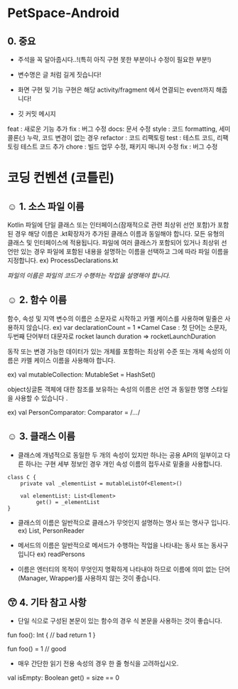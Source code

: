 # PetSpace-Android

## 0. 중요
+ 주석을 꼭 달아줍시다..!(특히 아직 구현 못한 부분이나 수정이 필요한 부분!)

+ 변수명은 글 처럼 길게 짓습니다!

+ 화면 구현 및 기능 구현은 해당 activity/fragment 에서 연결되는 event까지 해줍니다!

+ 깃 커밋 메시지

feat : 새로운 기능 추가
fix : 버그 수정
docs: 문서 수정
style : 코드 formatting, 세미콜론(;) 누락, 코드 변경이 없는 경우
refactor : 코드 리팩토링
test : 테스트 코드, 리팩토링 테스트 코드 추가
chore : 빌드 업무 수정, 패키지 매니저 수정
fix : 버그 수정

# 코딩 컨벤션 (코틀린)

## ☺ 1. 소스 파일 이름

Kotlin 파일에 단일 클래스 또는 인터페이스(잠재적으로 관련 최상위 선언 포함)가 포함된 경우 해당 이름은 .kt확장자가 추가된 클래스 이름과 동일해야 합니다. 모든 유형의 클래스 및 인터페이스에 적용됩니다. 파일에 여러 클래스가 포함되어 있거나 최상위 선언만 있는 경우 파일에 포함된 내용을 설명하는 이름을 선택하고 그에 따라 파일 이름을 지정합니다.
ex) ProcessDeclarations.kt

*파일의 이름은 파일의 코드가 수행하는 작업을 설명해야 합니다.*

## ☺ 2. 함수 이름

함수, 속성 및 지역 변수의 이름은 소문자로 시작하고 카멜 케이스를 사용하며 밑줄은 사용하지 않습니다.
ex) var declarationCount = 1
*Camel Case : 첫 단어는 소문자, 두번째 단어부터 대문자로
rocket launch duration => rocketLaunchDuration

동작 또는 변경 가능한 데이터가 있는 개체를 포함하는 최상위 수준 또는 개체 속성의 이름은 카멜 케이스 이름을 사용해야 합니다.

ex) val mutableCollection: MutableSet<String> = HashSet()

object싱글톤 객체에 대한 참조를 보유하는 속성의 이름은 선언 과 동일한 명명 스타일을 사용할 수 있습니다 .

ex) val PersonComparator: Comparator<Person> = /*...*/

## ☺ 3. 클래스 이름

- 클래스에 개념적으로 동일한 두 개의 속성이 있지만 하나는 공용 API의 일부이고 다른 하나는 구현 세부 정보인 경우 개인 속성 이름의 접두사로 밑줄을 사용합니다.

```
class C {
    private val _elementList = mutableListOf<Element>()

    val elementList: List<Element>
         get() = _elementList
}
```

- 클래스의 이름은 일반적으로 클래스가 무엇인지 설명하는 명사 또는 명사구 입니다.
ex) List, PersonReader

- 메서드의 이름은 일반적으로 메서드가 수행하는 작업을 나타내는 동사 또는 동사구 입니다 
ex) readPersons

- 이름은 엔터티의 목적이 무엇인지 명확하게 나타내야 하므로 이름에 의미 없는 단어(Manager, Wrapper)를 사용하지 않는 것이 좋습니다.



## 😙 4. 기타 참고 사항

- 단일 식으로 구성된 본문이 있는 함수의 경우 식 본문을 사용하는 것이 좋습니다.

fun foo(): Int {     // bad
    return 1
}

fun foo() = 1        // good

- 매우 간단한 읽기 전용 속성의 경우 한 줄 형식을 고려하십시오.

val isEmpty: Boolean get() = size == 0


